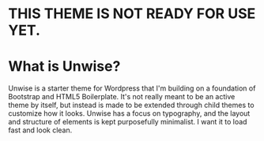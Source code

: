 # THIS THEME IS NOT READY FOR USE YET.

# What is Unwise?
Unwise is a starter theme for Wordpress that I'm building on a foundation of Bootstrap and HTML5 Boilerplate. It's not really meant to be an active theme by itself, but instead is made to be extended through child themes to customize how it looks. Unwise has a focus on typography, and the layout and structure of elements is kept purposefully minimalist. I want it to load fast and look clean.
